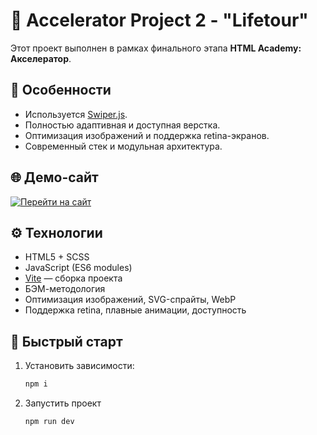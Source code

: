 # 🚀 Accelerator Project 2 - "Lifetour"

Этот проект выполнен в рамках финального этапа **HTML Academy: Акселератор**.

## 📌 Особенности

- Используется [Swiper.js](https://swiperjs.com/).
- Полностью адаптивная и доступная верстка.
- Оптимизация изображений и поддержка retina-экранов.
- Современный стек и модульная архитектура.
  
## 🌐 Демо-сайт

[![Перейти на сайт](https://img.shields.io/badge/ПОСМОТРЕТЬ_САЙТ-ff6f61?style=for-the-badge&logo=githubpages&logoColor=white)](https://kristinanoskova.github.io/accelerator-project-2/)

## ⚙️ Технологии

- HTML5 + SCSS
- JavaScript (ES6 modules)
- [Vite](https://vitejs.dev/) — сборка проекта
- БЭМ-методология
- Оптимизация изображений, SVG-спрайты, WebP
- Поддержка retina, плавные анимации, доступность

## 🚀 Быстрый старт

1. Установить зависимости:
   ```bash
   npm i
2. Запустить проект
   ```bash
   npm run dev
